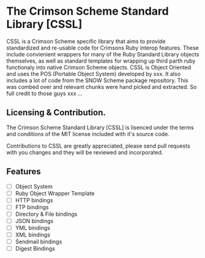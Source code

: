 The Crimson Scheme Standard Library [CSSL]
======

CSSL is a Crimson Scheme specific library that aims to provide standardized and
re-usable code for Crimsons Ruby interop features. These include convienient
wrappers for many of the Ruby Standard Library objects themselves, as well as
standard templates for wrapping up third parth ruby functionaly into native
Crimson Scheme objects. CSSL is Object Oriented and uses the POS (Portable Object
System) developed by xxx. It also includes a lot of code from the SNOW Scheme
package repository. This was combed over and relevant chunks were hand picked and
extracted. So full credit to those guys xxx ...

## Licensing & Contribution.

The Crimson Scheme Standard Library [CSSL] is lisenced under the terms and
conditions of the MIT license included with it's source code.

Contributions to CSSL are greatly appreciated, please send pull requests with
you changes and they will be reviewed and incorporated.

## Features

- [ ] Object System
- [ ] Ruby Object Wrapper Template
- [ ] HTTP bindings
- [ ] FTP bindings
- [ ] Directory & File bindings
- [ ] JSON bindings
- [ ] YML bindings
- [ ] XML bindings
- [ ] Sendmail bindings
- [ ] Digest Bindings
